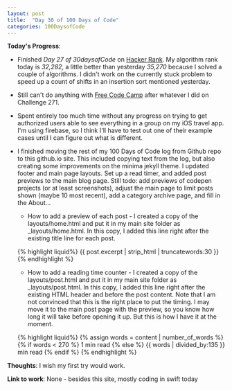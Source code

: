 ```yaml
---
layout: post
title:  "Day 30 of 100 Days of Code"
categories: 100DaysofCode
---
```


**Today's Progress**:
+ Finished *Day 27 of 30daysofCode* on [Hacker Rank](http://www.hackerrank.com). My algorithm rank today is *32,282*, a little better than yesterday *35,270* because I solved a couple of algorithms. I didn't work on the currently stuck problem to speed up a count of shifts in an insertion sort mentioned yesterday.
+ Still can't do anything with [Free Code Camp](https://www.freecodecamp.com) after whatever I did on Challenge 271. 
+ Spent entirely too much time without any progress on trying to get authorized users able to see everything in a group on my iOS travel app. I'm using firebase, so I think I'll have to test out one of their example cases until I can figure out what is different.
+ I finished moving the rest of my 100 Days of Code log from Github repo to this github.io site. This included copying text from the log, but also creating some improvements on the minima jekyll theme. I updated footer and main page layouts. Set up a read timer, and added post previews to the main blog page. Still todo: add previews of codepen projects (or at least screenshots), adjust the main page to limit posts shown (maybe 10 most recent), add a category archive page, and fill in the About...

    + How to add a preview of each post - I created a copy of the layouts/home.html and put it in my main site folder as _layouts/home.html. In this copy, I added this line right after the existing title line for each post.

    {% highlight liquid%}
    {{ post.excerpt | strip_html | truncatewords:30 }}
    {% endhighlight %}

    + How to add a reading time counter - I created a copy of the layouts/post.html and put it in my main site folder as _layouts/post.html. In this copy, I added this line right after the existing HTML header and before the post content. Note that I am not convinced that this is the right place to put the timing. I may move it to the main post page with the preview, so you know how long it will take before opening it up. But this is how I have it at the moment.
    
    {% highlight liquid%}
    {% assign words = content | number_of_words %}
    {% if words < 270 %}
        1 min read
    {% else %}
        {{ words | divided_by:135 }} min read
    {% endif %}
    {% endhighlight %}

**Thoughts**: I wish my first try would work. 

**Link to work**: None - besides this site, mostly coding in swift today

